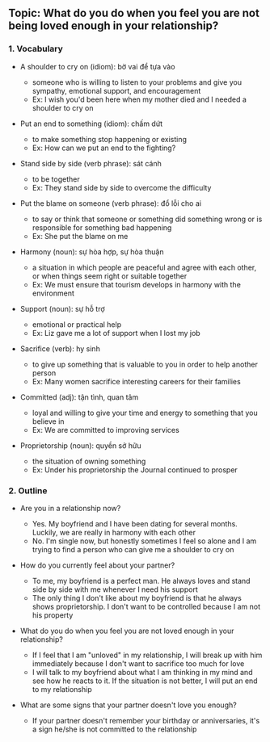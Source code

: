 ## Topic: What do you do when you feel you are not being loved enough in your relationship?

### 1. Vocabulary
- A shoulder to cry on (idiom): bờ vai để tựa vào
  + someone who is willing to listen to your problems and give you sympathy, emotional support, and encouragement
  + Ex: I wish you'd been here when my mother died and I needed a shoulder to cry on

- Put an end to something (idiom): chấm dứt
  + to make something stop happening or existing
  + Ex: How can we put an end to the fighting?

- Stand side by side (verb phrase): sát cánh
  + to be together
  + Ex: They stand side by side to overcome the difficulty

- Put the blame on someone (verb phrase): đổ lỗi cho ai
  + to say or think that someone or something did something wrong or is responsible for something bad happening
  + Ex: She put the blame on me

- Harmony (noun): sự hòa hợp, sự hòa thuận
  + a situation in which people are peaceful and agree with each other, or when things seem right or suitable together
  + Ex: We must ensure that tourism develops in harmony with the environment

- Support (noun): sự hỗ trợ
  + emotional or practical help
  + Ex: Liz gave me a lot of support when I lost my job

- Sacrifice (verb): hy sinh
  + to give up something that is valuable to you in order to help another person
  + Ex: Many women sacrifice interesting careers for their families

- Committed (adj): tận tình, quan tâm
  + loyal and willing to give your time and energy to something that you believe in
  + Ex: We are committed to improving services

- Proprietorship (noun): quyền sở hữu
  + the situation of owning something
  + Ex: Under his proprietorship the Journal continued to prosper

### 2. Outline
- Are you in a relationship now?
  + Yes. My boyfriend and I have been dating for several months. Luckily, we are really in harmony with each other
  + No. I'm single now, but honestly sometimes I feel so alone and I am trying to find a person who can give me a shoulder to cry on

- How do you currently feel about your partner?
  + To me, my boyfriend is a perfect man. He always loves and stand side by side with me whenever I need his support
  + The only thing I don't like about my boyfriend is that he always shows proprietorship. I don't want to be controlled because I am not his property

- What do you do when you feel you are not loved enough in your relationship?
  + If I feel that I am "unloved" in my relationship, I will break up with him immediately because I don't want to sacrifice too much for love
  + I will talk to my boyfriend about what I am thinking in my mind and see how he reacts to it. If the situation is not better, I will put an end to my relationship

- What are some signs that your partner doesn't love you enough?
  + If your partner doesn't remember your birthday or anniversaries, it's a sign he/she is not committed to the relationship